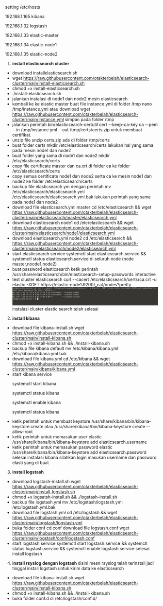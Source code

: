 <p><l1>setting /etc/hosts</li></p>
<p><l1>192.168.1.165 kibana</li></p>
<p><l1>192.168.1.32 logstash</li></p>
<p><l1>192.168.1.33 elastic-master</li></p>
<p><l1>192.168.1.34 elastic-node1 </li></p>
<p><l1>192.168.1.35 elastic-node2 </li></p>

1. <b>install elasticsearch cluster</b>
-  download installelasticsearch.sh
-  wget https://raw.githubusercontent.com/otakterbelah/elasticsearch-cluster/main/install-elasticsearch.sh 
-  chmod +x install-elasticsearch.sh
-  ./install-elasticsearch.sh
-  jalankan instalasi di node1 dan node2 mesin elasticsearch
-  kembali ke ke elastic master buat file instance.yml di folder /tmp nano /tmp/instance.yml atau download wget https://raw.githubusercontent.com/otakterbelah/elasticsearch-cluster/main/instance.yml simpan pada folder /tmp
-  jalankan perintah bin/elasticsearch-certutil cert --keep-ca-key ca --pem --in /tmp/instance.yml --out /tmp/certs/certs.zip untuk membuat certifikat.
-  unzip file unzip certs.zip ada di folder /tmp/certs
-  buat folder certs mkdir /etc/elasticsearch/certs lakukan hal yang sama pada mesin node1 dan node2
-  buat folder yang sama di node1 dan node2 mkdir /etc/elasticsearch/certs
- copy file certificate master dan ca.crt di folder ca ke folder /etc/elasticsearch/certs
- copy semua certificate node1 dan node2 serta ca ke mesin node1 dan node2 ke folder /etc/elasticsearch/certs 
- backup file elasticsearch.ym dengan perintah mv /etc/elasticsearch/elasticsearch.yml /etc/elasticsearch/elasticsearch.yml.bak lakukan perintah yang sama pada node1 dan node2
- download file elasticsearch.yml master cd /etc/elasticsearch && wget https://raw.githubusercontent.com/otakterbelah/elasticsearch-cluster/main/elasticsearch/master/elasticsearch.yml
- download elasticsearch node1 cd /etc/elasticsearch && wget https://raw.githubusercontent.com/otakterbelah/elasticsearch-cluster/main/elasticsearch/node1/elasticsearch.yml
- download elasticsearch.yml node2 cd /etc/elasticsearch && https://raw.githubusercontent.com/otakterbelah/elasticsearch-cluster/main/elasticsearch/node2/elasticsearch.yml
- start elasticsearch service systemctl start elasticsearch.service && systemctl status elasticsearch.service di seluruh node (node master,noode1,node2)
- buat password elasticsearch ketik perintah /usr/share/elasticsearch/bin/elasticsearch-setup-passwords interactive
- test cluster elasticsearch curl --cacert /etc/elasticsearch/certs/ca.crt -u elastic -XGET https://elastic-node1:9200/_cat/nodes?pretty
<img src="https://github.com/otakterbelah/elasticsearch-cluster/blob/main/Screenshot%20at%202021-07-11%2020-19-59.png"></img>
instalasi cluster elastic search telah selesai
2. <b> install kibana </b>
- download file kibana-install.sh wget https://raw.githubusercontent.com/otakterbelah/elasticsearch-cluster/main/install-kibana.sh 
- chmod +x install-kibana.sh && ./install-kibana.sh
- backup file kibana default mv /etc/kibana/kibana.yml /etc/kibana/kibana.yml.bak
- download file kibana.yml cd /etc/kibana && wget https://raw.githubusercontent.com/otakterbelah/elasticsearch-cluster/main/kibana/kibana.yml
- start kibana service<p>systemctl start kibana </p> <p>systemctl status kibana </p> <p>systemctl enable kibana</p> <p>systemctl status kibana</p>
- ketik perintah untuk membuat keystore /usr/share/kibana/bin/kibana-keystore create atau /usr/share/kibana/bin/kibana-keystore create --allow-root
- ketik perintah untuk memasukan user elastic /usr/share/kibana/bin/kibana-keystore add elasticsearch.username 
- ketik perintah untuk memasukan password elastic /usr/share/kibana/bin/kibana-keystore add elasticsearch.password
selesai instalasi kibana silahkan login masukan username dan password elasti yang di buat

3. <b>install logstash </b>
- download logstash-install.sh wget https://raw.githubusercontent.com/otakterbelah/elasticsearch-cluster/main/install-logstash.sh
- chmod +x logsatsh-install.sh && ./logstash-install.sh
- backup file logstash.yml mv /etc/logstash/logstash.yml /etc/logstash.yml.bak
- download file logstash.yml cd /etc/logstash && wget https://raw.githubusercontent.com/otakterbelah/elasticsearch-cluster/main/logstash/logstash.yml
- buka folder conf  cd conf download file logstash.conf wget https://raw.githubusercontent.com/otakterbelah/elasticsearch-cluster/main/logstash/conf/logstash.conf
- start logstash service systemctl start logstash.service && systemctl status logstash.service && systemctl enable logstash.service
selesai install logstash

4. <b> install rsyslog dengan logstash </b>
disini mesn rsyslog telah terinstall jadi tinggal install logstash untuk kirim data ke elasticsearch
- download file kibana-install.sh wget https://raw.githubusercontent.com/otakterbelah/elasticsearch-cluster/main/install-kibana.sh 
- chmod +x install-kibana.sh && ./install-kibana.sh
- buka folder conf.d di /etc/logstash/conf.d/
